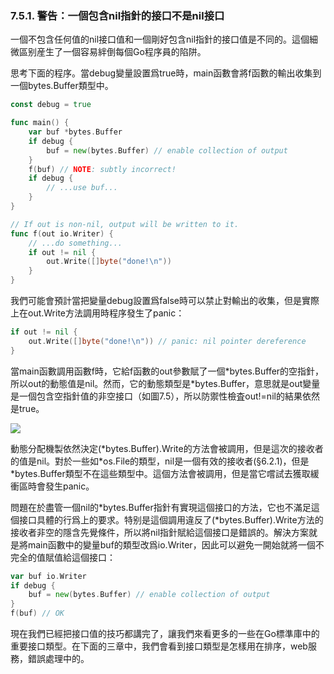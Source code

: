 ### 7.5.1.  警告：一個包含nil指針的接口不是nil接口

一個不包含任何值的nil接口值和一個剛好包含nil指針的接口值是不同的。這個細微區别産生了一個容易絆倒每個Go程序員的陷阱。

思考下面的程序。當debug變量設置爲true時，main函數會將f函數的輸出收集到一個bytes.Buffer類型中。

```go
const debug = true

func main() {
	var buf *bytes.Buffer
	if debug {
		buf = new(bytes.Buffer) // enable collection of output
	}
	f(buf) // NOTE: subtly incorrect!
	if debug {
		// ...use buf...
	}
}

// If out is non-nil, output will be written to it.
func f(out io.Writer) {
	// ...do something...
	if out != nil {
		out.Write([]byte("done!\n"))
	}
}
```

我們可能會預計當把變量debug設置爲false時可以禁止對輸出的收集，但是實際上在out.Write方法調用時程序發生了panic：

```go
if out != nil {
	out.Write([]byte("done!\n")) // panic: nil pointer dereference
}
```

當main函數調用函數f時，它給f函數的out參數賦了一個\*bytes.Buffer的空指針，所以out的動態值是nil。然而，它的動態類型是\*bytes.Buffer，意思就是out變量是一個包含空指針值的非空接口（如圖7.5），所以防禦性檢査out!=nil的結果依然是true。

![](../images/ch7-05.png)

動態分配機製依然決定(\*bytes.Buffer).Write的方法會被調用，但是這次的接收者的值是nil。對於一些如\*os.File的類型，nil是一個有效的接收者(§6.2.1)，但是\*bytes.Buffer類型不在這些類型中。這個方法會被調用，但是當它嚐試去獲取緩衝區時會發生panic。

問題在於盡管一個nil的\*bytes.Buffer指針有實現這個接口的方法，它也不滿足這個接口具體的行爲上的要求。特别是這個調用違反了(\*bytes.Buffer).Write方法的接收者非空的隱含先覺條件，所以將nil指針賦給這個接口是錯誤的。解決方案就是將main函數中的變量buf的類型改爲io.Writer，因此可以避免一開始就將一個不完全的值賦值給這個接口：

```go
var buf io.Writer
if debug {
	buf = new(bytes.Buffer) // enable collection of output
}
f(buf) // OK
```

現在我們已經把接口值的技巧都講完了，讓我們來看更多的一些在Go標準庫中的重要接口類型。在下面的三章中，我們會看到接口類型是怎樣用在排序，web服務，錯誤處理中的。
